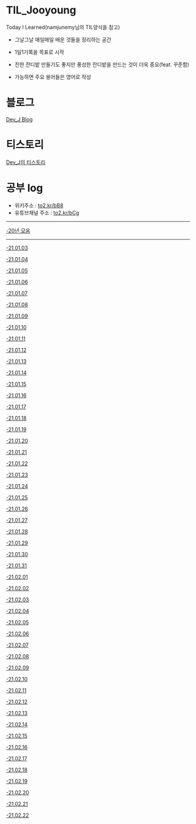 # TIL_Jooyoung
Today I Learned(namjunemy님의 TIL양식을 참고)

- 그날그날 매일매일 배운 것들을 정리하는 공간

- 1일1기록을 목표로 시작

- 진한 잔디밭 만들기도 좋지만 풍성한 잔디밭을 만드는 것이 더욱 중요(feat. 꾸준함)

- 가능하면 주요 용어들은 영어로 작성
# 블로그
[Dev_J Blog](https://blog.devj.me/)

# 티스토리
[Dev_J의 티스토리](https://cjy324.tistory.com/)

# 공부 log
- 위키주소 : [to2.kr/bB8](https://to2.kr/bB8)
- 유튜브채널 주소 : [to2.kr/bCg](https://to2.kr/bCg)

<hr>

[-20년 모음](https://github.com/cjy324/TIL_Jooyoung/wiki/%EA%B3%B5%EB%B6%80log(20%EB%85%84-%EB%AA%A8%EC%9D%8C))
<hr>

[-21.01.03](https://github.com/cjy324/TIL_Jooyoung/blob/main/21.01.03)

[-21.01.04](https://github.com/cjy324/TIL_Jooyoung/blob/main/21.01.04)

[-21.01.05](https://github.com/cjy324/TIL_Jooyoung/blob/main/21.01.05)

[-21.01.06](https://github.com/cjy324/TIL_Jooyoung/blob/main/21.01.06)

[-21.01.07](https://github.com/cjy324/TIL_Jooyoung/blob/main/21.01.07)

[-21.01.08](https://github.com/cjy324/TIL_Jooyoung/blob/main/21.01.08)

[-21.01.09](https://github.com/cjy324/TIL_Jooyoung/blob/main/21.01.09)

[-21.01.10](https://github.com/cjy324/TIL_Jooyoung/blob/main/21.01.10)

[-21.01.11](https://github.com/cjy324/TIL_Jooyoung/blob/main/21.01.11)

[-21.01.12](https://github.com/cjy324/TIL_Jooyoung/blob/main/21.01.12)

[-21.01.13](https://github.com/cjy324/TIL_Jooyoung/blob/main/21.01.13)

[-21.01.14](https://github.com/cjy324/TIL_Jooyoung/blob/main/21.01.14)

[-21.01.15](https://github.com/cjy324/TIL_Jooyoung/blob/main/21.01.15)

[-21.01.16](https://github.com/cjy324/TIL_Jooyoung/blob/main/21.01.16)

[-21.01.17](https://github.com/cjy324/TIL_Jooyoung/blob/main/21.01.17)

[-21.01.18](https://github.com/cjy324/TIL_Jooyoung/blob/main/21.01.18)

[-21.01.19](https://github.com/cjy324/TIL_Jooyoung/blob/main/21.01.19)

[-21.01.20](https://github.com/cjy324/TIL_Jooyoung/blob/main/21.01.20)

[-21.01.21](https://github.com/cjy324/TIL_Jooyoung/blob/main/21.01.21)

[-21.01.22](https://github.com/cjy324/TIL_Jooyoung/blob/main/21.01.22)

[-21.01.23](https://github.com/cjy324/TIL_Jooyoung/blob/main/21.01.23)

[-21.01.24](https://github.com/cjy324/TIL_Jooyoung/blob/main/21.01.24)

[-21.01.25](https://github.com/cjy324/TIL_Jooyoung/blob/main/21.01.25)

[-21.01.26](https://github.com/cjy324/TIL_Jooyoung/blob/main/21.01.26)

[-21.01.27](https://github.com/cjy324/TIL_Jooyoung/blob/main/21.01.27)

[-21.01.28](https://github.com/cjy324/TIL_Jooyoung/blob/main/21.01.28)

[-21.01.29](https://github.com/cjy324/TIL_Jooyoung/blob/main/21.01.29)

[-21.01.30](https://github.com/cjy324/TIL_Jooyoung/blob/main/21.01.30)

[-21.01.31](https://github.com/cjy324/TIL_Jooyoung/blob/main/21.01.31)

[-21.02.01](https://github.com/cjy324/TIL_Jooyoung/blob/main/21.02.01)

[-21.02.02](https://github.com/cjy324/TIL_Jooyoung/blob/main/21.02.02)

[-21.02.03](https://github.com/cjy324/TIL_Jooyoung/blob/main/21.02.03)

[-21.02.04](https://github.com/cjy324/TIL_Jooyoung/blob/main/21.02.04)

[-21.02.05](https://github.com/cjy324/TIL_Jooyoung/blob/main/21.02.05)

[-21.02.06](https://github.com/cjy324/TIL_Jooyoung/blob/main/21.02.06)

[-21.02.07](https://github.com/cjy324/TIL_Jooyoung/blob/main/21.02.07)

[-21.02.08](https://github.com/cjy324/TIL_Jooyoung/blob/main/21.02.08)

[-21.02.09](https://github.com/cjy324/TIL_Jooyoung/blob/main/21.02.09)

[-21.02.10](https://github.com/cjy324/TIL_Jooyoung/blob/main/21.02.10)

[-21.02.11](https://github.com/cjy324/TIL_Jooyoung/blob/main/21.02.11)

[-21.02.12](https://github.com/cjy324/TIL_Jooyoung/blob/main/21.02.12)

[-21.02.13](https://github.com/cjy324/TIL_Jooyoung/blob/main/21.02.13)

[-21.02.14](https://github.com/cjy324/TIL_Jooyoung/blob/main/21.02.14)

[-21.02.15](https://github.com/cjy324/TIL_Jooyoung/blob/main/21.02.15)

[-21.02.16](https://github.com/cjy324/TIL_Jooyoung/blob/main/21.02.16)

[-21.02.17](https://github.com/cjy324/TIL_Jooyoung/blob/main/21.02.17)

[-21.02.18](https://github.com/cjy324/TIL_Jooyoung/blob/main/21.02.18)

[-21.02.19](https://github.com/cjy324/TIL_Jooyoung/blob/main/21.02.19)

[-21.02.20](https://github.com/cjy324/TIL_Jooyoung/blob/main/21.02.20)

[-21.02.21](https://github.com/cjy324/TIL_Jooyoung/blob/main/21.02.21)

[-21.02.22](https://github.com/cjy324/TIL_Jooyoung/blob/main/21.02.22)
